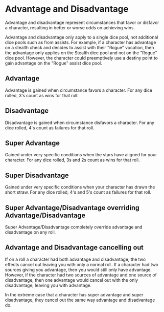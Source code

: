 # Advantage and Disadvantage

Advantage and disadvantage represent circumstances that favor or disfavor a character, resulting in better or worse odds on achieving wins.

Advantage and disadvantage only apply to a single dice pool, not additional dice pools such as from assists. For example, if a character has advantage on a stealth check and decides to assist with their "Rogue" vocation, then the advantage only applies on the Stealth dice pool and not on the "Rogue" dice pool. However, the character could preemptively use a destiny point to gain advantage on the "Rogue" assist dice pool.

## Advantage

Advantage is gained when circumstance favors a character. For any dice rolled, 3's count as wins for that roll.

## Disadvantage

Disadvantage is gained when circumstance disfavors a character. For any dice rolled, 4's count as failures for that roll.

## Super Advantage

Gained under very specific conditions when the stars have aligned for your character. For any dice rolled, 3s and 2s count as wins for that roll.

## Super Disadvantage

Gained under very specific conditions when your character has drawn the short straw. For any dice rolled, 4's and 5's count as failures for that roll.

## Super Advantage/Disadvantage overriding Advantage/Disadvantage

Super Advantage/Disadvantage completely override advantage and disadvantage on any roll.

## Advantage and Disadvantage cancelling out

If on a roll a character had both advantage and disadvantage, the two effects cancel out leaving you with only a normal roll. If a character had two sources giving you advantage, then you would still only have advantage. However, if the character had two sources of advantage and one source of disadvantage, then one advantage would cancel out with the only disadvantage, leaving you with advantage.

In the extreme case that a character has super advantage and super disadvantage, they cancel out the same way advantage and disadvantage do.
